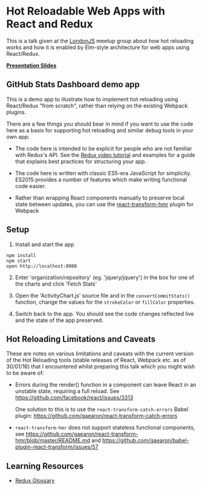 # Hot Reloadable Web Apps with React and Redux

This is a talk given at the [LondonJS](http://www.meetup.com/London-JavaScript-Community/)
meetup group about how hot reloading works and how it is enabled by Elm-style architecture for web apps using React/Redux.

**[Presentation Slides](https://robertknight.github.io/hot-reloading-talk)**

## GitHub Stats Dashboard demo app

This is a demo app to illustrate how to implement hot reloading using React/Redux "from scratch", rather than relying on the existing Webpack plugins.

There are a few things you should bear in mind if you want
to use the code here as a basis for supporting hot reloading
and similar debug tools in your own app:

* The code here is intended to be explicit for people who
  are not familiar with Redux's API. See the [Redux video tutorial](https://egghead.io/series/getting-started-with-redux)
  and examples for a guide that explains best practices for structuring your app.

* The code here is written with classic ES5-era JavaScript
  for simplicity.
  ES2015 provides a number of features which make writing
  functional code easier.

* Rather than wrapping React components manually to
  preserve local state between updates, you can use
  the [react-transform-hmr](https://github.com/gaearon/react-transform-hmr)
  plugin for Webpack

## Setup

1. Install and start the app

  ```
  npm install
  npm start
  open http://localhost:8080
  ```

2. Enter 'organization/repository' (eg. 'jquery/jquery') in the box
   for one of the charts and click 'Fetch Stats'

3. Open the 'ActivityChart.js' source file and in the `convertCommitStats()`
   function, change the values for the `strokeColor` or `fillColor` properties.

4. Switch back to the app. You should see the code changes reflected
   live and the state of the app preserved.

## Hot Reloading Limitations and Caveats

These are notes on various limitations and caveats with the current
version of the Hot Reloading tools (stable releases of React, Webpack etc.
as of 30/01/16) that I encountered whilst preparing this talk which you
might wish to be aware of:

* Errors during the render() function in a component can leave React
  in an unstable state, requiring a full reload.
  See https://github.com/facebook/react/issues/3313

  One solution to this is to use the `react-transform-catch-errors`
  Babel plugin: https://github.com/gaearon/react-transform-catch-errors

* `react-transform-hmr` does not support stateless functional components,
  see https://github.com/gaearon/react-transform-hmr/blob/master/README.md
  and https://github.com/gaearon/babel-plugin-react-transform/issues/57

## Learning Resources

 * [Redux Glossary](https://github.com/rackt/redux/blob/master/docs/Glossary.md)
